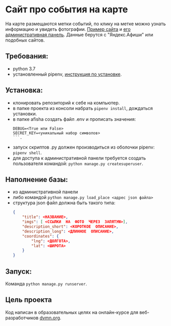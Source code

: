 # Сайт про события на карте
На карте размещаются метки событий, по клику на метке можно узнать информацию и увидеть фотографии. [Пример сайта](http://zedchi.pythonanywhere.com/) и [его административная панель](http://zedchi.pythonanywhere.com/admin). Данные берутся с "Яндекс.Афиши" или подобных сайтов.

## Требования:
- python 3.7
- установленный pipenv, [инструкция по установке](https://pipenv.pypa.io/en/latest/install/#installing-pipenv).

## Установка:
- клонировать репозиторий к себе на компьютер.
- в папке проекта из консоли набрать `pipenv install`, дождаться установки.
- в папке afisha создать файл .env и прописать значения:
    ```
    DEBUG=<True или False>
    SECRET_KEY=<уникальный набор символов>
    ```.
- запуск скриптов .py должен производиться из оболочки pipenv: `pipenv shell`.
- для доступа к административной панели требуется создать пользователя командой: `python manage.py createsuperuser`.

## Наполнение базы:
- из административной панели
- либо командой `python manage.py load_place <адрес json файла>`
- структура json файл должна быть такого типа:
    ```json
    {
        "title": <НАЗВАНИЕ>,
        "imgs": [ <ССЫЛКИ  НА  ФОТО  ЧЕРЕЗ  ЗАПЯТУЮ>],
        "description_short": <КОРОТКОЕ  ОПИСАНИЕ>,
        "description_long": <ДЛИННОЕ  ОПИСАНИЕ>,
        "coordinates": {
            "lng": <ДОЛГОТА>,
            "lat": <ШИРОТА>
        }
    }
    ```

## Запуск:
Команда `python manage.py runserver`.

## Цель проекта
Код написан в образовательных целях на онлайн-курсе для веб-разработчиков [dvmn.org](https://dvmn.org/).
